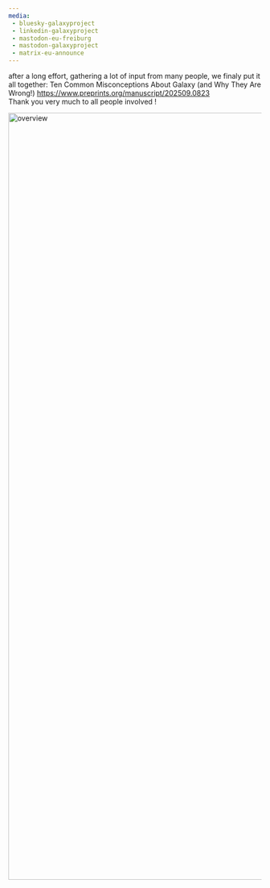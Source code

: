 ```yaml
---
media:
 - bluesky-galaxyproject
 - linkedin-galaxyproject
 - mastodon-eu-freiburg
 - mastodon-galaxyproject
 - matrix-eu-announce
---
```

after a long effort, gathering a lot of input from many people, we finaly put it all together: 
Ten Common Misconceptions About Galaxy (and Why They Are Wrong!) 
https://www.preprints.org/manuscript/202509.0823  
Thank you very much to all people involved !

<img width="4154" height="1527" alt="overview" src="https://github.com/user-attachments/assets/81354fbc-48bb-4244-9f1e-f483c79999fc" />
